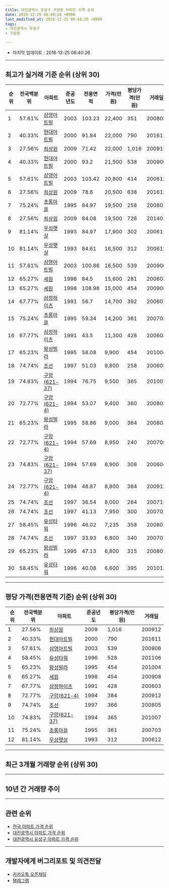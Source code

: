```yaml
---
title: 대전광역시 유성구 구암동 아파트 가격 순위
date: 2018-12-25 06:40:26 +0900
last_modified_at: 2018-12-25 06:40:26 +0900
tags:
- 대전광역시 유성구
- 구암동

---
```


* 마지막 업데이트 : 2018-12-25 06:40:26

---

## 최고가 실거래 기준 순위 (상위 30)


|순위|전국백분위|아파트|준공년도|전용면적|가격(만원)|평당가격(만원)|거래일|
|---|---|---|---|---|---|---|---|
|1|57.61%|[삼영아트빌](https://search.naver.com/search.naver?query=%EB%8C%80%EC%A0%84%EA%B4%91%EC%97%AD%EC%8B%9C+%EC%9C%A0%EC%84%B1%EA%B5%AC+%EA%B5%AC%EC%95%94%EB%8F%99+%EC%82%BC%EC%98%81%EC%95%84%ED%8A%B8%EB%B9%8C)|2003|103.23|22,400|351|200805|
|2|40.33%|[현대아트빌](https://search.naver.com/search.naver?query=%EB%8C%80%EC%A0%84%EA%B4%91%EC%97%AD%EC%8B%9C+%EC%9C%A0%EC%84%B1%EA%B5%AC+%EA%B5%AC%EC%95%94%EB%8F%99+%ED%98%84%EB%8C%80%EC%95%84%ED%8A%B8%EB%B9%8C)|2000|91.84|22,000|790|201611|
|3|27.56%|[희상원](https://search.naver.com/search.naver?query=%EB%8C%80%EC%A0%84%EA%B4%91%EC%97%AD%EC%8B%9C+%EC%9C%A0%EC%84%B1%EA%B5%AC+%EA%B5%AC%EC%95%94%EB%8F%99+%ED%9D%AC%EC%83%81%EC%9B%90)|2009|71.42|22,000|1,016|200912|
|4|40.33%|[현대아트빌](https://search.naver.com/search.naver?query=%EB%8C%80%EC%A0%84%EA%B4%91%EC%97%AD%EC%8B%9C+%EC%9C%A0%EC%84%B1%EA%B5%AC+%EA%B5%AC%EC%95%94%EB%8F%99+%ED%98%84%EB%8C%80%EC%95%84%ED%8A%B8%EB%B9%8C)|2000|93.2|21,500|538|200909|
|5|57.61%|[삼영아트빌](https://search.naver.com/search.naver?query=%EB%8C%80%EC%A0%84%EA%B4%91%EC%97%AD%EC%8B%9C+%EC%9C%A0%EC%84%B1%EA%B5%AC+%EA%B5%AC%EC%95%94%EB%8F%99+%EC%82%BC%EC%98%81%EC%95%84%ED%8A%B8%EB%B9%8C)|2003|103.42|20,800|414|200612|
|6|27.56%|[희상원](https://search.naver.com/search.naver?query=%EB%8C%80%EC%A0%84%EA%B4%91%EC%97%AD%EC%8B%9C+%EC%9C%A0%EC%84%B1%EA%B5%AC+%EA%B5%AC%EC%95%94%EB%8F%99+%ED%9D%AC%EC%83%81%EC%9B%90)|2009|78.6|20,500|638|201612|
|7|75.24%|[초롱마을](https://search.naver.com/search.naver?query=%EB%8C%80%EC%A0%84%EA%B4%91%EC%97%AD%EC%8B%9C+%EC%9C%A0%EC%84%B1%EA%B5%AC+%EA%B5%AC%EC%95%94%EB%8F%99+%EC%B4%88%EB%A1%B1%EB%A7%88%EC%9D%84)|1995|84.97|19,500|258|200807|
|8|27.56%|[희상원](https://search.naver.com/search.naver?query=%EB%8C%80%EC%A0%84%EA%B4%91%EC%97%AD%EC%8B%9C+%EC%9C%A0%EC%84%B1%EA%B5%AC+%EA%B5%AC%EC%95%94%EB%8F%99+%ED%9D%AC%EC%83%81%EC%9B%90)|2009|84.08|19,500|726|201401|
|9|81.14%|[우성햇살](https://search.naver.com/search.naver?query=%EB%8C%80%EC%A0%84%EA%B4%91%EC%97%AD%EC%8B%9C+%EC%9C%A0%EC%84%B1%EA%B5%AC+%EA%B5%AC%EC%95%94%EB%8F%99+%EC%9A%B0%EC%84%B1%ED%96%87%EC%82%B4)|1993|84.97|17,900|302|200611|
|10|81.14%|[우성햇살](https://search.naver.com/search.naver?query=%EB%8C%80%EC%A0%84%EA%B4%91%EC%97%AD%EC%8B%9C+%EC%9C%A0%EC%84%B1%EA%B5%AC+%EA%B5%AC%EC%95%94%EB%8F%99+%EC%9A%B0%EC%84%B1%ED%96%87%EC%82%B4)|1993|84.61|16,500|312|200612|
|11|57.61%|[삼영아트빌](https://search.naver.com/search.naver?query=%EB%8C%80%EC%A0%84%EA%B4%91%EC%97%AD%EC%8B%9C+%EC%9C%A0%EC%84%B1%EA%B5%AC+%EA%B5%AC%EC%95%94%EB%8F%99+%EC%82%BC%EC%98%81%EC%95%84%ED%8A%B8%EB%B9%8C)|2003|100.86|16,500|539|200906|
|12|65.27%|[세원](https://search.naver.com/search.naver?query=%EB%8C%80%EC%A0%84%EA%B4%91%EC%97%AD%EC%8B%9C+%EC%9C%A0%EC%84%B1%EA%B5%AC+%EA%B5%AC%EC%95%94%EB%8F%99+%EC%84%B8%EC%9B%90)|1998|84.5|15,600|281|200603|
|13|65.27%|[세원](https://search.naver.com/search.naver?query=%EB%8C%80%EC%A0%84%EA%B4%91%EC%97%AD%EC%8B%9C+%EC%9C%A0%EC%84%B1%EA%B5%AC+%EA%B5%AC%EC%95%94%EB%8F%99+%EC%84%B8%EC%9B%90)|1998|108.98|15,000|454|200908|
|14|67.77%|[삼정하이츠](https://search.naver.com/search.naver?query=%EB%8C%80%EC%A0%84%EA%B4%91%EC%97%AD%EC%8B%9C+%EC%9C%A0%EC%84%B1%EA%B5%AC+%EA%B5%AC%EC%95%94%EB%8F%99+%EC%82%BC%EC%A0%95%ED%95%98%EC%9D%B4%EC%B8%A0)|1991|56.7|14,700|392|200601|
|15|75.24%|[초롱마을](https://search.naver.com/search.naver?query=%EB%8C%80%EC%A0%84%EA%B4%91%EC%97%AD%EC%8B%9C+%EC%9C%A0%EC%84%B1%EA%B5%AC+%EA%B5%AC%EC%95%94%EB%8F%99+%EC%B4%88%EB%A1%B1%EB%A7%88%EC%9D%84)|1995|59.34|14,200|361|200703|
|16|67.77%|[삼정하이츠](https://search.naver.com/search.naver?query=%EB%8C%80%EC%A0%84%EA%B4%91%EC%97%AD%EC%8B%9C+%EC%9C%A0%EC%84%B1%EA%B5%AC+%EA%B5%AC%EC%95%94%EB%8F%99+%EC%82%BC%EC%A0%95%ED%95%98%EC%9D%B4%EC%B8%A0)|1991|43.5|11,300|428|200603|
|17|65.23%|[왕성빌라](https://search.naver.com/search.naver?query=%EB%8C%80%EC%A0%84%EA%B4%91%EC%97%AD%EC%8B%9C+%EC%9C%A0%EC%84%B1%EA%B5%AC+%EA%B5%AC%EC%95%94%EB%8F%99+%EC%99%95%EC%84%B1%EB%B9%8C%EB%9D%BC)|1995|58.08|9,900|454|201004|
|18|74.74%|[조선](https://search.naver.com/search.naver?query=%EB%8C%80%EC%A0%84%EA%B4%91%EC%97%AD%EC%8B%9C+%EC%9C%A0%EC%84%B1%EA%B5%AC+%EA%B5%AC%EC%95%94%EB%8F%99+%EC%A1%B0%EC%84%A0)|1997|51.03|9,800|258|200605|
|19|74.83%|[구암(621-37)](https://search.naver.com/search.naver?query=%EB%8C%80%EC%A0%84%EA%B4%91%EC%97%AD%EC%8B%9C+%EC%9C%A0%EC%84%B1%EA%B5%AC+%EA%B5%AC%EC%95%94%EB%8F%99+%EA%B5%AC%EC%95%94%28621-37%29)|1994|76.75|9,500|365|201007|
|20|72.77%|[구암(621-4)](https://search.naver.com/search.naver?query=%EB%8C%80%EC%A0%84%EA%B4%91%EC%97%AD%EC%8B%9C+%EC%9C%A0%EC%84%B1%EA%B5%AC+%EA%B5%AC%EC%95%94%EB%8F%99+%EA%B5%AC%EC%95%94%28621-4%29)|1994|53.07|9,400|360|200803|
|21|65.23%|[왕성빌라](https://search.naver.com/search.naver?query=%EB%8C%80%EC%A0%84%EA%B4%91%EC%97%AD%EC%8B%9C+%EC%9C%A0%EC%84%B1%EA%B5%AC+%EA%B5%AC%EC%95%94%EB%8F%99+%EC%99%95%EC%84%B1%EB%B9%8C%EB%9D%BC)|1995|58.86|9,000|364|200801|
|22|72.77%|[구암(621-4)](https://search.naver.com/search.naver?query=%EB%8C%80%EC%A0%84%EA%B4%91%EC%97%AD%EC%8B%9C+%EC%9C%A0%EC%84%B1%EA%B5%AC+%EA%B5%AC%EC%95%94%EB%8F%99+%EA%B5%AC%EC%95%94%28621-4%29)|1994|57.69|8,950|240|200709|
|23|74.83%|[구암(621-37)](https://search.naver.com/search.naver?query=%EB%8C%80%EC%A0%84%EA%B4%91%EC%97%AD%EC%8B%9C+%EC%9C%A0%EC%84%B1%EA%B5%AC+%EA%B5%AC%EC%95%94%EB%8F%99+%EA%B5%AC%EC%95%94%28621-37%29)|1994|57.69|8,900|308|200604|
|24|72.77%|[구암(621-4)](https://search.naver.com/search.naver?query=%EB%8C%80%EC%A0%84%EA%B4%91%EC%97%AD%EC%8B%9C+%EC%9C%A0%EC%84%B1%EA%B5%AC+%EA%B5%AC%EC%95%94%EB%8F%99+%EA%B5%AC%EC%95%94%28621-4%29)|1994|48.87|8,800|384|200912|
|25|74.74%|[조선](https://search.naver.com/search.naver?query=%EB%8C%80%EC%A0%84%EA%B4%91%EC%97%AD%EC%8B%9C+%EC%9C%A0%EC%84%B1%EA%B5%AC+%EA%B5%AC%EC%95%94%EB%8F%99+%EC%A1%B0%EC%84%A0)|1997|36.54|8,000|264|200712|
|26|74.74%|[조선](https://search.naver.com/search.naver?query=%EB%8C%80%EC%A0%84%EA%B4%91%EC%97%AD%EC%8B%9C+%EC%9C%A0%EC%84%B1%EA%B5%AC+%EA%B5%AC%EC%95%94%EB%8F%99+%EC%A1%B0%EC%84%A0)|1997|41.13|7,950|300|200701|
|27|58.45%|[유성타워](https://search.naver.com/search.naver?query=%EB%8C%80%EC%A0%84%EA%B4%91%EC%97%AD%EC%8B%9C+%EC%9C%A0%EC%84%B1%EA%B5%AC+%EA%B5%AC%EC%95%94%EB%8F%99+%EC%9C%A0%EC%84%B1%ED%83%80%EC%9B%8C)|1996|46.02|7,235|358|200801|
|28|74.74%|[조선](https://search.naver.com/search.naver?query=%EB%8C%80%EC%A0%84%EA%B4%91%EC%97%AD%EC%8B%9C+%EC%9C%A0%EC%84%B1%EA%B5%AC+%EA%B5%AC%EC%95%94%EB%8F%99+%EC%A1%B0%EC%84%A0)|1997|33.93|6,800|340|200701|
|29|65.23%|[왕성빌라](https://search.naver.com/search.naver?query=%EB%8C%80%EC%A0%84%EA%B4%91%EC%97%AD%EC%8B%9C+%EC%9C%A0%EC%84%B1%EA%B5%AC+%EA%B5%AC%EC%95%94%EB%8F%99+%EC%99%95%EC%84%B1%EB%B9%8C%EB%9D%BC)|1995|47.13|6,800|315|200801|
|30|58.45%|[유성타워](https://search.naver.com/search.naver?query=%EB%8C%80%EC%A0%84%EA%B4%91%EC%97%AD%EC%8B%9C+%EC%9C%A0%EC%84%B1%EA%B5%AC+%EA%B5%AC%EC%95%94%EB%8F%99+%EC%9C%A0%EC%84%B1%ED%83%80%EC%9B%8C)|1996|40.08|6,600|395|201011|


---

## 평당 가격(전용면적 기준) 순위 (상위 30)


|순위|전국백분위|아파트|준공년도|평당가격(만원)|거래일|
|---|---|---|---|---|---|
|1|27.56%|[희상원](https://search.naver.com/search.naver?query=%EB%8C%80%EC%A0%84%EA%B4%91%EC%97%AD%EC%8B%9C+%EC%9C%A0%EC%84%B1%EA%B5%AC+%EA%B5%AC%EC%95%94%EB%8F%99+%ED%9D%AC%EC%83%81%EC%9B%90)|2009|1,016|200912|
|2|40.33%|[현대아트빌](https://search.naver.com/search.naver?query=%EB%8C%80%EC%A0%84%EA%B4%91%EC%97%AD%EC%8B%9C+%EC%9C%A0%EC%84%B1%EA%B5%AC+%EA%B5%AC%EC%95%94%EB%8F%99+%ED%98%84%EB%8C%80%EC%95%84%ED%8A%B8%EB%B9%8C)|2000|790|201611|
|3|57.61%|[삼영아트빌](https://search.naver.com/search.naver?query=%EB%8C%80%EC%A0%84%EA%B4%91%EC%97%AD%EC%8B%9C+%EC%9C%A0%EC%84%B1%EA%B5%AC+%EA%B5%AC%EC%95%94%EB%8F%99+%EC%82%BC%EC%98%81%EC%95%84%ED%8A%B8%EB%B9%8C)|2003|539|200906|
|4|58.45%|[유성타워](https://search.naver.com/search.naver?query=%EB%8C%80%EC%A0%84%EA%B4%91%EC%97%AD%EC%8B%9C+%EC%9C%A0%EC%84%B1%EA%B5%AC+%EA%B5%AC%EC%95%94%EB%8F%99+%EC%9C%A0%EC%84%B1%ED%83%80%EC%9B%8C)|1996|528|201106|
|5|65.23%|[왕성빌라](https://search.naver.com/search.naver?query=%EB%8C%80%EC%A0%84%EA%B4%91%EC%97%AD%EC%8B%9C+%EC%9C%A0%EC%84%B1%EA%B5%AC+%EA%B5%AC%EC%95%94%EB%8F%99+%EC%99%95%EC%84%B1%EB%B9%8C%EB%9D%BC)|1995|454|201004|
|6|65.27%|[세원](https://search.naver.com/search.naver?query=%EB%8C%80%EC%A0%84%EA%B4%91%EC%97%AD%EC%8B%9C+%EC%9C%A0%EC%84%B1%EA%B5%AC+%EA%B5%AC%EC%95%94%EB%8F%99+%EC%84%B8%EC%9B%90)|1998|454|200908|
|7|67.77%|[삼정하이츠](https://search.naver.com/search.naver?query=%EB%8C%80%EC%A0%84%EA%B4%91%EC%97%AD%EC%8B%9C+%EC%9C%A0%EC%84%B1%EA%B5%AC+%EA%B5%AC%EC%95%94%EB%8F%99+%EC%82%BC%EC%A0%95%ED%95%98%EC%9D%B4%EC%B8%A0)|1991|428|200603|
|8|72.77%|[구암(621-4)](https://search.naver.com/search.naver?query=%EB%8C%80%EC%A0%84%EA%B4%91%EC%97%AD%EC%8B%9C+%EC%9C%A0%EC%84%B1%EA%B5%AC+%EA%B5%AC%EC%95%94%EB%8F%99+%EA%B5%AC%EC%95%94%28621-4%29)|1994|384|200912|
|9|74.74%|[조선](https://search.naver.com/search.naver?query=%EB%8C%80%EC%A0%84%EA%B4%91%EC%97%AD%EC%8B%9C+%EC%9C%A0%EC%84%B1%EA%B5%AC+%EA%B5%AC%EC%95%94%EB%8F%99+%EC%A1%B0%EC%84%A0)|1997|366|200805|
|10|74.83%|[구암(621-37)](https://search.naver.com/search.naver?query=%EB%8C%80%EC%A0%84%EA%B4%91%EC%97%AD%EC%8B%9C+%EC%9C%A0%EC%84%B1%EA%B5%AC+%EA%B5%AC%EC%95%94%EB%8F%99+%EA%B5%AC%EC%95%94%28621-37%29)|1994|365|201007|
|11|75.24%|[초롱마을](https://search.naver.com/search.naver?query=%EB%8C%80%EC%A0%84%EA%B4%91%EC%97%AD%EC%8B%9C+%EC%9C%A0%EC%84%B1%EA%B5%AC+%EA%B5%AC%EC%95%94%EB%8F%99+%EC%B4%88%EB%A1%B1%EB%A7%88%EC%9D%84)|1995|361|200703|
|12|81.14%|[우성햇살](https://search.naver.com/search.naver?query=%EB%8C%80%EC%A0%84%EA%B4%91%EC%97%AD%EC%8B%9C+%EC%9C%A0%EC%84%B1%EA%B5%AC+%EA%B5%AC%EC%95%94%EB%8F%99+%EC%9A%B0%EC%84%B1%ED%96%87%EC%82%B4)|1993|312|200612|


---

## 최근 3개월 거래량 순위 (상위 30)


<div style="width:100%;">
    <canvas id="deal_count_ranking" height="250"></canvas>
</div>


<script>
new Chart(document.getElementById("deal_count_ranking"), {
    type: 'horizontalBar',
    data: {
        labels: ['조선', '초롱마을', '삼정하이츠', '세원'],
        datasets: [{
            label: '실거래 수',
            data: [2, 2, 1, 1],
            borderColor: "rgba(255, 0, 128, 1)",
            backgroundColor: "rgba(255, 0, 128, 0.5)",
            fill: false,
        }]
    },
    options: {
        responsive: true,
        title: {
            display: true,
            text: '최근 3개월 거래량 순위'
        },
        tooltips: {
            mode: 'index',
            intersect: false,
            callbacks: {
                title: function(tooltipItems, data) {
                    return "실거래 수:";
                },
                label: function(tooltipItem, data) {
                    return data.labels[tooltipItem.index] + ": " + tooltipItem.xLabel;
                }
            }
        },
        hover: {
            mode: 'nearest',
            intersect: true
        },
        scales: {
            xAxes: [{
                display: true,
                scaleLabel: {
                    display: true,
                    labelString: '실거래 수'
                },
                ticks: {
                    suggestedMin: 0,
                }
            }],
            yAxes: [{
                display: true,
                ticks: {
                    autoSkip: false,
                    callback: function(value, index, values) {
                        if (value.length > 15)
                            return value.substr(0, 13) + "...";
                        else
                            return value;
                    }
                },
                scaleLabel: {
                    display: false,
                }
            }]
        }
    }
});

</script>


---

## 10년 간 거래량 추이


<div style="width:100%;">
    <canvas id="deal_progress" height="250"></canvas>
</div>

<script>
new Chart(document.getElementById("deal_progress"), {
    type: 'line',
    data: {
        labels: ['200812','200901','200902','200903','200904','200905','200906','200907','200908','200909','200910','200911','200912','201001','201002','201003','201004','201005','201006','201007','201008','201009','201010','201011','201012','201101','201102','201103','201104','201105','201106','201107','201108','201109','201110','201111','201112','201201','201202','201203','201204','201205','201206','201207','201208','201209','201210','201211','201212','201301','201302','201303','201304','201305','201306','201307','201308','201309','201310','201311','201312','201401','201402','201403','201404','201405','201406','201407','201408','201409','201410','201411','201412','201501','201502','201503','201504','201505','201506','201507','201508','201509','201510','201511','201512','201601','201602','201603','201604','201605','201606','201607','201608','201609','201610','201611','201612','201701','201702','201703','201704','201705','201706','201707','201708','201709','201710','201711','201712','201801','201802','201803','201804','201805','201806','201807','201808','201809','201810','201811','201812'],
        datasets: [{
            label: '실거래 수',
            pointRadius: 1,
            data: [2, 6, 2, 4, 2, 2, 4, 5, 7, 9, 11, 5, 8, 9, 6, 7, 7, 1, 3, 7, 6, 2, 5, 11, 5, 6, 3, 6, 4, 4, 9, 5, 2, 3, 7, 5, 5, 3, 5, 4, 5, 3, 2, 2, 4, 2, 3, 4, 3, 1, 4, 3, 3, 4, 7, 3, 4, 6, 4, 2, 7, 5, 2, 3, 7, 3, 4, 1, 2, 5, 3, 9, 5, 4, 1, 5, 3, 1, 6, 2, 0, 7, 3, 4, 5, 6, 1, 5, 1, 3, 2, 5, 2, 3, 8, 4, 5, 2, 5, 1, 4, 2, 3, 3, 2, 1, 1, 3, 1, 2, 1, 4, 2, 4, 2, 1, 1, 3, 4, 2, 0],
            borderColor: "rgba(255, 201, 14, 1)",
            backgroundColor: "rgba(255, 201, 14, 0.5)",
            fill: true,
        }]
    },
    options: {
        responsive: true,
        title: {
            display: true,
            text: '10년간 거래량 추이'
        },
        tooltips: {
            mode: 'index',
            intersect: false,
        },
        hover: {
            mode: 'nearest',
            intersect: true
        },
        scales: {
            xAxes: [{
                display: true,
                scaleLabel: {
                    display: true,
                    labelString: '년/월'
                }
            }],
            yAxes: [{
                display: true,
                ticks: {
                    suggestedMin: 0,
                },
                scaleLabel: {
                    display: true,
                    labelString: '실거래 수'
                }
            }]
        }
    }
});

</script>


---

## 관련 순위

- [전국 아파트 가격 순위](https://inasie.github.io/apt-ranking/전국)
- [대전광역시 아파트 가격 순위](https://inasie.github.io/apt-ranking/대전광역시)
- [대전광역시 유성구 아파트 가격 순위](https://inasie.github.io/apt-ranking/대전광역시-유성구)


---

## 개발자에게 버그리포트 및 의견전달

- [카카오톡 오픈채팅](https://open.kakao.com/o/gLJUAP4)
- [텔레그램](https://t.me/inasie)

